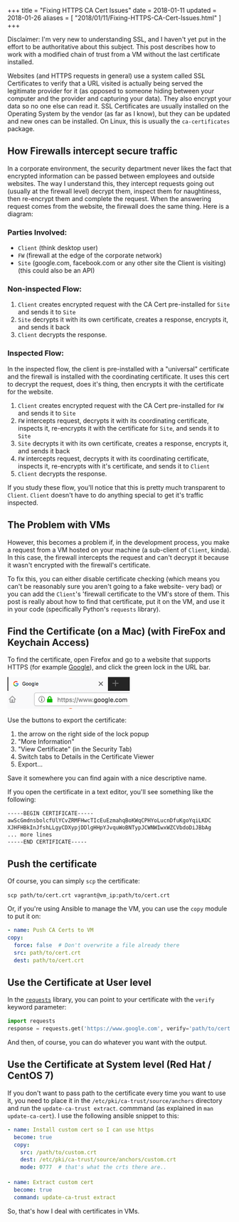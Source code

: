 +++
title = "Fixing HTTPS CA Cert Issues"
date = 2018-01-11
updated = 2018-01-26
aliases = [ "2018/01/11/Fixing-HTTPS-CA-Cert-Issues.html" ]
+++

Disclaimer: I'm very new to understanding SSL, and I haven't yet put in the
effort to be authoritative about this subject. This post describes how to work
with a modified chain of trust from a VM without the last certificate installed.

Websites (and HTTPS requests in general) use a system called SSL Certificates to
verify that a URL visited is actually being served the legitimate provider for
it (as opposed to someone hiding between your computer and the provider and
capturing your data). They also encrypt your data so no one else can read it. SSL
Certificates are usually installed on the Operating System by the vendor (as far
as I know), but they can be updated and new ones can be installed. On Linux,
this is usually the `ca-certificates` package.

## How Firewalls intercept secure traffic

In a corporate environment, the security department never likes the fact
that encrypted information can be passed between employees and outside
websites. The way I understand this, they intercept requests going out
(usually at the firewall level) decrypt them, inspect them for naughtiness, then
re-encrypt them and complete the request. When the answering request comes from
the website, the firewall does the same thing. Here is a diagram:

### Parties Involved:

- `Client` (think desktop user)
- `FW` (firewall at the edge of the corporate network)
- `Site` (google.com, facebook.com or any other site the Client is visiting) (this
  could also be an API)

### Non-inspected Flow:

1. `Client` creates encrypted request with the CA Cert pre-installed for `Site` and sends it
  to `Site`
1. `Site` decrypts it with its own certificate, creates a response, encrypts it,
  and sends it back
1. `Client` decrypts the response.

### Inspected Flow:

In the inspected flow, the client is pre-installed with a "universal"
certificate and the firewall is installed with the coordinating certificate. It
uses this cert to decrypt the request, does it's thing, then encrypts it with
the certificate for the website.

1. `Client` creates encrypted request with the CA Cert pre-installed for `FW` and
  sends it to `Site`
1. `FW` intercepts request, decrypts it with its coordinating certificate,
  inspects it, re-encrypts it with the certificate for `Site`, and sends it to
  `Site`
1. `Site` decrypts it with its own certificate, creates a response, encrypts it,
  and sends it back
1. `FW` intercepts request, decrypts it with its coordinating certificate,
  inspects it, re-encrypts with it's certificate, and sends it to `Client`
1. `Client` decrypts the response.

If you study these flow, you'll notice that this is pretty much transparent to
`Client`. `Client` doesn't have to do anything special to get it's traffic
inspected.

## The Problem with VMs

However, this becomes a problem if, in the development process, you make a
request from a VM hosted on your machine (a sub-client of `Client`, kinda). In
this case, the firewall intercepts the request and can't decrypt it because it
wasn't encrypted with the firewall's certificate.

To fix this, you can either disable certificate checking (which means you can't
be reasonably sure you aren't going to a fake website- very bad) or you can add
the `Client`'s 'firewall certificate to the VM's store of them. This post is
really about how to find that certificate, put it on the VM, and use it in your
code (specifically Python's `requests` library).

## Find the Certificate (on a Mac) (with FireFox and Keychain Access)

To find the certificate, open Firefox and go to a website that supports HTTPS
(for example [Google](https://www.google.com/)), and click the green lock in the
URL bar.

![](./url_bar.png)

Use the buttons to export the certificate:

1. the arrow on the right side of the lock popup
1. "More Information"
1. "View Certificate" (in the Security Tab)
1. Switch tabs to Details in the Certificate Viewer
1. Export...

Save it somewhere you can find again with a nice descriptive name.

If you open the certificate in a text editor, you'll see something like the
following:

```
-----BEGIN CERTIFICATE-----
awScGmdnsbolcfUlYCvZRMFHwcTIcEuEzmahqBoKWqCPHYoLucnDfuKgoYqiLKDC
XJHFHBkInJfshLLgyCDXypjDDlgHHpYJvquWoBNTypJCWNWIwxWZCVbdoDiJBbAg
... more lines
-----END CERTIFICATE-----
```

## Push the certificate

Of course, you can simply `scp` the certificate:

`scp path/to/cert.crt vagrant@vm_ip:path/to/cert.crt`

Or, if you're using Ansible to manage the VM, you can use the `copy` module to
put it on:


```yaml
- name: Push CA Certs to VM
copy:
  force: false  # Don't overwrite a file already there
  src: path/to/cert.crt
  dest: path/to/cert.crt
```

## Use the Certificate at User level

In the
[`requests`](http://docs.python-requests.org/en/master/user/advanced/#ssl-cert-verification)
library, you can point to your certificate with the `verify`
keyword parameter:

```python
import requests
response = requests.get('https://www.google.com', verify='path/to/cert.crt')
```

And then, of course, you can do whatever you want with the output.

## Use the Certificate at System level (Red Hat / CentOS 7)

If you don't want to pass path to the certificate every time you want to use it,
you need to place it in the `/etc/pki/ca-trust/source/anchors` directory and run
the `update-ca-trust extract`. commmand (as explained in `man update-ca-cert`). 
I use the following ansible snippet to this:

```yaml
- name: Install custom cert so I can use https
  become: true
  copy:
    src: /path/to/custom.crt
    dest: /etc/pki/ca-trust/source/anchors/custom.crt
    mode: 0777  # that's what the crts there are..

- name: Extract custom cert
  become: true
  command: update-ca-trust extract
```

So, that's how I deal with certificates in VMs.
